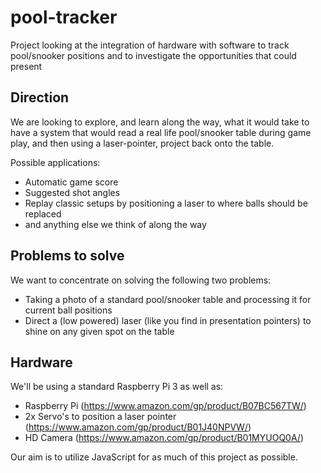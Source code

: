 # pool-tracker
Project looking at the integration of hardware with software to track pool/snooker positions and to investigate the opportunities that could present

## Direction

We are looking to explore, and learn along the way, what it would take to have a system that would read a real life pool/snooker table during game play, and then using a laser-pointer, project back onto the table.

Possible applications:

* Automatic game score
* Suggested shot angles
* Replay classic setups by positioning a laser to where balls should be replaced
* and anything else we think of along the way

## Problems to solve

We want to concentrate on solving the following two problems:

* Taking a photo of a standard pool/snooker table and processing it for current ball positions
* Direct a (low powered) laser (like you find in presentation pointers) to shine on any given spot on the table

## Hardware

We'll be using a standard Raspberry Pi 3 as well as:

* Raspberry Pi (https://www.amazon.com/gp/product/B07BC567TW/)
* 2x Servo's to position a laser pointer (https://www.amazon.com/gp/product/B01J40NPVW/)
* HD Camera (https://www.amazon.com/gp/product/B01MYUOQ0A/)

Our aim is to utilize JavaScript for as much of this project as possible.